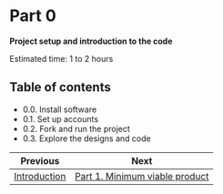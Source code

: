 # Part 0

**Project setup and introduction to the code**

Estimated time: 1 to 2 hours

## Table of contents

- 0.0. Install software
- 0.1. Set up accounts
- 0.2. Fork and run the project
- 0.3. Explore the designs and code

| Previous                           | Next                                         |
| ---------------------------------- | -------------------------------------------- |
| [Introduction](../Introduction.md) | [Part 1. Minimum viable product](../part-1/) |
